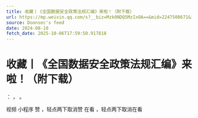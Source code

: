 ```yaml
---
title: 收藏丨《全国数据安全政策法规汇编》来啦！（附下载）
url: https://mp.weixin.qq.com/s?__biz=Mzk0NDQ5MzIxOA==&mid=2247508671&idx=1&sn=b366ccbfb63c8c739b5410f49b51b3bb
source: Doonsec's feed
date: 2024-08-10
fetch_date: 2025-10-06T17:59:50.917818
---
```


# 收藏丨《全国数据安全政策法规汇编》来啦！（附下载）

：
，
。

视频
小程序
赞
，轻点两下取消赞
在看
，轻点两下取消在看